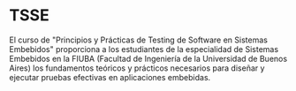 # TSSE
El curso de "Principios y Prácticas de Testing de Software en Sistemas Embebidos" proporciona a los estudiantes de la especialidad de Sistemas Embebidos en la FIUBA (Facultad de Ingeniería de la Universidad de Buenos Aires) los fundamentos teóricos y prácticos necesarios para diseñar y ejecutar pruebas efectivas en aplicaciones embebidas.  
